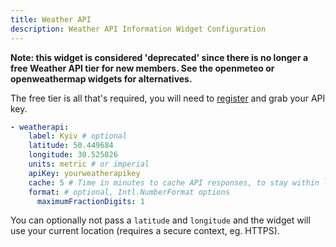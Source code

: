```yaml
---
title: Weather API
description: Weather API Information Widget Configuration
---
```


**Note: this widget is considered 'deprecated' since there is no longer a free Weather API tier for new members. See the openmeteo or openweathermap widgets for alternatives.**

The free tier is all that's required, you will need to [register](https://www.weatherapi.com/signup.aspx) and grab your API key.

```yaml
- weatherapi:
    label: Kyiv # optional
    latitude: 50.449684
    longitude: 30.525026
    units: metric # or imperial
    apiKey: yourweatherapikey
    cache: 5 # Time in minutes to cache API responses, to stay within limits
    format: # optional, Intl.NumberFormat options
      maximumFractionDigits: 1
```

You can optionally not pass a `latitude` and `longitude` and the widget will use your current location (requires a secure context, eg. HTTPS).
